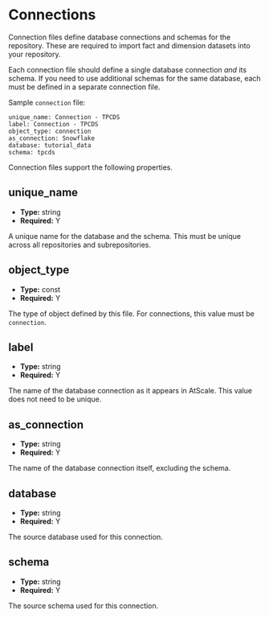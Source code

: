 # Connections

Connection files define database connections and schemas for the
repository. These are required to import fact and dimension datasets
into your repository.

Each connection file should define a single database connection *and*
its schema. If you need to use additional schemas for the same database,
each must be defined in a separate connection file.

Sample `connection` file:

```
unique_name: Connection - TPCDS
label: Connection - TPCDS
object_type: connection
as_connection: Snowflake
database: tutorial_data
schema: tpcds
```

Connection files support the following properties.

## unique_name

- **Type:** string
- **Required:** Y

A unique name for the database and the schema. This must be unique
across all repositories and subrepositories.

## object_type

- **Type:** const
- **Required:** Y

The type of object defined by this file. For connections, this value
must be `connection`.

## label

- **Type:** string
- **Required:** Y

The name of the database connection as it appears in AtScale. This value
does not need to be unique.

## as_connection

- **Type:** string
- **Required:** Y

The name of the database connection itself, excluding the schema.

## database

- **Type:** string
- **Required:** Y

The source database used for this connection.

## schema

- **Type:** string
- **Required:** Y

The source schema used for this connection.
